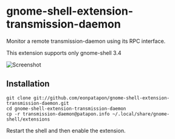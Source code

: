 # gnome-shell-extension-transmission-daemon

Monitor a remote transmission-daemon using its RPC interface.

This extension supports only gnome-shell 3.4

![Screenshot](https://github.com/eonpatapon/gnome-shell-extension-transmission-daemon/raw/master/screenshot.png)

## Installation

    git clone git://github.com/eonpatapon/gnome-shell-extension-transmission-daemon.git
    cd gnome-shell-extension-transmission-daemon
    cp -r transmission-daemon@patapon.info ~/.local/share/gnome-shell/extensions

Restart the shell and then enable the extension.
